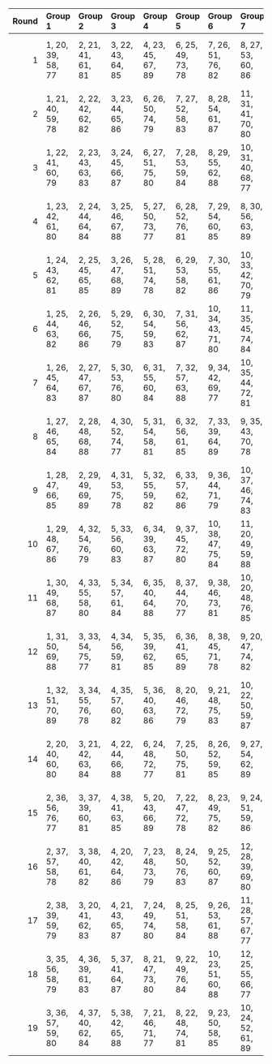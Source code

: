 |   Round | Group 1           | Group 2           | Group 3           | Group 4           | Group 5           | Group 6            | Group 7            | Group 8            | Group 9            | Group 10           | Group 11           | Group 12           | Group 13           | Group 14      | Group 15      | Group 16       | Group 17       | Group 18       | Group 19       |
|--------:|:------------------|:------------------|:------------------|:------------------|:------------------|:-------------------|:-------------------|:-------------------|:-------------------|:-------------------|:-------------------|:-------------------|:-------------------|:--------------|:--------------|:---------------|:---------------|:---------------|:---------------|
|       1 | 1, 20, 39, 58, 77 | 2, 21, 41, 61, 81 | 3, 22, 43, 64, 85 | 4, 23, 45, 67, 89 | 6, 25, 49, 73, 78 | 7, 26, 51, 76, 82  | 8, 27, 53, 60, 86  | 11, 30, 40, 69, 79 | 12, 31, 42, 72, 83 | 13, 32, 44, 75, 87 | 16, 35, 50, 65, 80 | 17, 36, 52, 68, 84 | 18, 37, 54, 71, 88 | 5, 24, 47, 70 | 9, 28, 55, 63 | 10, 29, 57, 66 | 14, 33, 46, 59 | 15, 34, 48, 62 | 19, 38, 56, 74 |
|       2 | 1, 21, 40, 59, 78 | 2, 22, 42, 62, 82 | 3, 23, 44, 65, 86 | 6, 26, 50, 74, 79 | 7, 27, 52, 58, 83 | 8, 28, 54, 61, 87  | 11, 31, 41, 70, 80 | 12, 32, 43, 73, 84 | 13, 33, 45, 76, 88 | 15, 35, 49, 63, 77 | 16, 36, 51, 66, 81 | 17, 37, 53, 69, 85 | 18, 38, 55, 72, 89 | 4, 24, 46, 68 | 5, 25, 48, 71 | 9, 29, 56, 64  | 10, 30, 39, 67 | 14, 34, 47, 60 | 19, 20, 57, 75 |
|       3 | 1, 22, 41, 60, 79 | 2, 23, 43, 63, 83 | 3, 24, 45, 66, 87 | 6, 27, 51, 75, 80 | 7, 28, 53, 59, 84 | 8, 29, 55, 62, 88  | 10, 31, 40, 68, 77 | 11, 32, 42, 71, 81 | 12, 33, 44, 74, 85 | 13, 34, 46, 58, 89 | 15, 36, 50, 64, 78 | 16, 37, 52, 67, 82 | 17, 38, 54, 70, 86 | 4, 25, 47, 69 | 5, 26, 49, 72 | 9, 30, 57, 65  | 14, 35, 48, 61 | 18, 20, 56, 73 | 19, 21, 39, 76 |
|       4 | 1, 23, 42, 61, 80 | 2, 24, 44, 64, 84 | 3, 25, 46, 67, 88 | 5, 27, 50, 73, 77 | 6, 28, 52, 76, 81 | 7, 29, 54, 60, 85  | 8, 30, 56, 63, 89  | 10, 32, 41, 69, 78 | 11, 33, 43, 72, 82 | 12, 34, 45, 75, 86 | 15, 37, 51, 65, 79 | 16, 38, 53, 68, 83 | 17, 20, 55, 71, 87 | 4, 26, 48, 70 | 9, 31, 39, 66 | 13, 35, 47, 59 | 14, 36, 49, 62 | 18, 21, 57, 74 | 19, 22, 40, 58 |
|       5 | 1, 24, 43, 62, 81 | 2, 25, 45, 65, 85 | 3, 26, 47, 68, 89 | 5, 28, 51, 74, 78 | 6, 29, 53, 58, 82 | 7, 30, 55, 61, 86  | 10, 33, 42, 70, 79 | 11, 34, 44, 73, 83 | 12, 35, 46, 76, 87 | 15, 38, 52, 66, 80 | 16, 20, 54, 69, 84 | 17, 21, 56, 72, 88 | 19, 23, 41, 59, 77 | 4, 27, 49, 71 | 8, 31, 57, 64 | 9, 32, 40, 67  | 13, 36, 48, 60 | 14, 37, 50, 63 | 18, 22, 39, 75 |
|       6 | 1, 25, 44, 63, 82 | 2, 26, 46, 66, 86 | 5, 29, 52, 75, 79 | 6, 30, 54, 59, 83 | 7, 31, 56, 62, 87 | 10, 34, 43, 71, 80 | 11, 35, 45, 74, 84 | 12, 36, 47, 58, 88 | 14, 38, 51, 64, 77 | 15, 20, 53, 67, 81 | 16, 21, 55, 70, 85 | 17, 22, 57, 73, 89 | 19, 24, 42, 60, 78 | 3, 27, 48, 69 | 4, 28, 50, 72 | 8, 32, 39, 65  | 9, 33, 41, 68  | 13, 37, 49, 61 | 18, 23, 40, 76 |
|       7 | 1, 26, 45, 64, 83 | 2, 27, 47, 67, 87 | 5, 30, 53, 76, 80 | 6, 31, 55, 60, 84 | 7, 32, 57, 63, 88 | 9, 34, 42, 69, 77  | 10, 35, 44, 72, 81 | 11, 36, 46, 75, 85 | 12, 37, 48, 59, 89 | 14, 20, 52, 65, 78 | 15, 21, 54, 68, 82 | 16, 22, 56, 71, 86 | 19, 25, 43, 61, 79 | 3, 28, 49, 70 | 4, 29, 51, 73 | 8, 33, 40, 66  | 13, 38, 50, 62 | 17, 23, 39, 74 | 18, 24, 41, 58 |
|       8 | 1, 27, 46, 65, 84 | 2, 28, 48, 68, 88 | 4, 30, 52, 74, 77 | 5, 31, 54, 58, 81 | 6, 32, 56, 61, 85 | 7, 33, 39, 64, 89  | 9, 35, 43, 70, 78  | 10, 36, 45, 73, 82 | 11, 37, 47, 76, 86 | 14, 21, 53, 66, 79 | 15, 22, 55, 69, 83 | 16, 23, 57, 72, 87 | 19, 26, 44, 62, 80 | 3, 29, 50, 71 | 8, 34, 41, 67 | 12, 38, 49, 60 | 13, 20, 51, 63 | 17, 24, 40, 75 | 18, 25, 42, 59 |
|       9 | 1, 28, 47, 66, 85 | 2, 29, 49, 69, 89 | 4, 31, 53, 75, 78 | 5, 32, 55, 59, 82 | 6, 33, 57, 62, 86 | 9, 36, 44, 71, 79  | 10, 37, 46, 74, 83 | 11, 38, 48, 58, 87 | 14, 22, 54, 67, 80 | 15, 23, 56, 70, 84 | 16, 24, 39, 73, 88 | 18, 26, 43, 60, 77 | 19, 27, 45, 63, 81 | 3, 30, 51, 72 | 7, 34, 40, 65 | 8, 35, 42, 68  | 12, 20, 50, 61 | 13, 21, 52, 64 | 17, 25, 41, 76 |
|      10 | 1, 29, 48, 67, 86 | 4, 32, 54, 76, 79 | 5, 33, 56, 60, 83 | 6, 34, 39, 63, 87 | 9, 37, 45, 72, 80 | 10, 38, 47, 75, 84 | 11, 20, 49, 59, 88 | 13, 22, 53, 65, 77 | 14, 23, 55, 68, 81 | 15, 24, 57, 71, 85 | 16, 25, 40, 74, 89 | 18, 27, 44, 61, 78 | 19, 28, 46, 64, 82 | 2, 30, 50, 70 | 3, 31, 52, 73 | 7, 35, 41, 66  | 8, 36, 43, 69  | 12, 21, 51, 62 | 17, 26, 42, 58 |
|      11 | 1, 30, 49, 68, 87 | 4, 33, 55, 58, 80 | 5, 34, 57, 61, 84 | 6, 35, 40, 64, 88 | 8, 37, 44, 70, 77 | 9, 38, 46, 73, 81  | 10, 20, 48, 76, 85 | 11, 21, 50, 60, 89 | 13, 23, 54, 66, 78 | 14, 24, 56, 69, 82 | 15, 25, 39, 72, 86 | 18, 28, 45, 62, 79 | 19, 29, 47, 65, 83 | 2, 31, 51, 71 | 3, 32, 53, 74 | 7, 36, 42, 67  | 12, 22, 52, 63 | 16, 26, 41, 75 | 17, 27, 43, 59 |
|      12 | 1, 31, 50, 69, 88 | 3, 33, 54, 75, 77 | 4, 34, 56, 59, 81 | 5, 35, 39, 62, 85 | 6, 36, 41, 65, 89 | 8, 38, 45, 71, 78  | 9, 20, 47, 74, 82  | 10, 21, 49, 58, 86 | 13, 24, 55, 67, 79 | 14, 25, 57, 70, 83 | 15, 26, 40, 73, 87 | 18, 29, 46, 63, 80 | 19, 30, 48, 66, 84 | 2, 32, 52, 72 | 7, 37, 43, 68 | 11, 22, 51, 61 | 12, 23, 53, 64 | 16, 27, 42, 76 | 17, 28, 44, 60 |
|      13 | 1, 32, 51, 70, 89 | 3, 34, 55, 76, 78 | 4, 35, 57, 60, 82 | 5, 36, 40, 63, 86 | 8, 20, 46, 72, 79 | 9, 21, 48, 75, 83  | 10, 22, 50, 59, 87 | 13, 25, 56, 68, 80 | 14, 26, 39, 71, 84 | 15, 27, 41, 74, 88 | 17, 29, 45, 61, 77 | 18, 30, 47, 64, 81 | 19, 31, 49, 67, 85 | 2, 33, 53, 73 | 6, 37, 42, 66 | 7, 38, 44, 69  | 11, 23, 52, 62 | 12, 24, 54, 65 | 16, 28, 43, 58 |
|      14 | 2, 20, 40, 60, 80 | 3, 21, 42, 63, 84 | 4, 22, 44, 66, 88 | 6, 24, 48, 72, 77 | 7, 25, 50, 75, 81 | 8, 26, 52, 59, 85  | 9, 27, 54, 62, 89  | 11, 29, 39, 68, 78 | 12, 30, 41, 71, 82 | 13, 31, 43, 74, 86 | 16, 34, 49, 64, 79 | 17, 35, 51, 67, 83 | 18, 36, 53, 70, 87 | 1, 38, 57, 76 | 5, 23, 46, 69 | 10, 28, 56, 65 | 14, 32, 45, 58 | 15, 33, 47, 61 | 19, 37, 55, 73 |
|      15 | 2, 36, 56, 76, 77 | 3, 37, 39, 60, 81 | 4, 38, 41, 63, 85 | 5, 20, 43, 66, 89 | 7, 22, 47, 72, 78 | 8, 23, 49, 75, 82  | 9, 24, 51, 59, 86  | 12, 27, 57, 68, 79 | 13, 28, 40, 71, 83 | 14, 29, 42, 74, 87 | 17, 32, 48, 64, 80 | 18, 33, 50, 67, 84 | 19, 34, 52, 70, 88 | 1, 35, 54, 73 | 6, 21, 45, 69 | 10, 25, 53, 62 | 11, 26, 55, 65 | 15, 30, 44, 58 | 16, 31, 46, 61 |
|      16 | 2, 37, 57, 58, 78 | 3, 38, 40, 61, 82 | 4, 20, 42, 64, 86 | 7, 23, 48, 73, 79 | 8, 24, 50, 76, 83 | 9, 25, 52, 60, 87  | 12, 28, 39, 69, 80 | 13, 29, 41, 72, 84 | 14, 30, 43, 75, 88 | 16, 32, 47, 62, 77 | 17, 33, 49, 65, 81 | 18, 34, 51, 68, 85 | 19, 35, 53, 71, 89 | 1, 36, 55, 74 | 5, 21, 44, 67 | 6, 22, 46, 70  | 10, 26, 54, 63 | 11, 27, 56, 66 | 15, 31, 45, 59 |
|      17 | 2, 38, 39, 59, 79 | 3, 20, 41, 62, 83 | 4, 21, 43, 65, 87 | 7, 24, 49, 74, 80 | 8, 25, 51, 58, 84 | 9, 26, 53, 61, 88  | 11, 28, 57, 67, 77 | 12, 29, 40, 70, 81 | 13, 30, 42, 73, 85 | 14, 31, 44, 76, 89 | 16, 33, 48, 63, 78 | 17, 34, 50, 66, 82 | 18, 35, 52, 69, 86 | 1, 37, 56, 75 | 5, 22, 45, 68 | 6, 23, 47, 71  | 10, 27, 55, 64 | 15, 32, 46, 60 | 19, 36, 54, 72 |
|      18 | 3, 35, 56, 58, 79 | 4, 36, 39, 61, 83 | 5, 37, 41, 64, 87 | 8, 21, 47, 73, 80 | 9, 22, 49, 76, 84 | 10, 23, 51, 60, 88 | 12, 25, 55, 66, 77 | 13, 26, 57, 69, 81 | 14, 27, 40, 72, 85 | 15, 28, 42, 75, 89 | 17, 30, 46, 62, 78 | 18, 31, 48, 65, 82 | 19, 32, 50, 68, 86 | 1, 33, 52, 71 | 2, 34, 54, 74 | 6, 38, 43, 67  | 7, 20, 45, 70  | 11, 24, 53, 63 | 16, 29, 44, 59 |
|      19 | 3, 36, 57, 59, 80 | 4, 37, 40, 62, 84 | 5, 38, 42, 65, 88 | 7, 21, 46, 71, 77 | 8, 22, 48, 74, 81 | 9, 23, 50, 58, 85  | 10, 24, 52, 61, 89 | 12, 26, 56, 67, 78 | 13, 27, 39, 70, 82 | 14, 28, 41, 73, 86 | 17, 31, 47, 63, 79 | 18, 32, 49, 66, 83 | 19, 33, 51, 69, 87 | 1, 34, 53, 72 | 2, 35, 55, 75 | 6, 20, 44, 68  | 11, 25, 54, 64 | 15, 29, 43, 76 | 16, 30, 45, 60 |